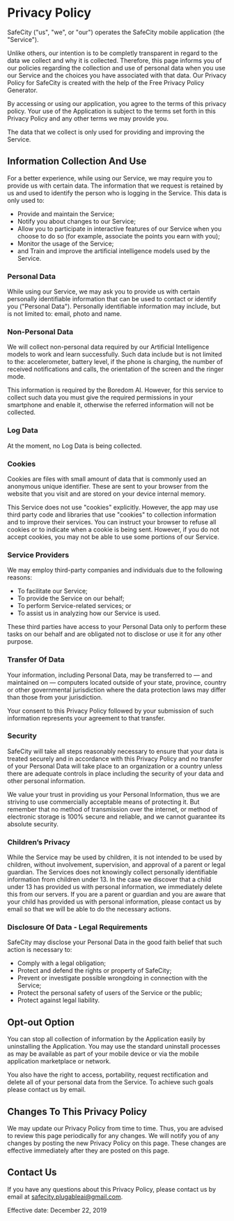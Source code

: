 # Privacy Policy

SafeCity ("us", "we", or "our") operates the SafeCity mobile application (the "Service").

Unlike others, our intention is to be completly transparent in regard to the data we collect and why it is collected. Therefore, this page informs you of our policies regarding the collection and use of personal data when you use our Service and the choices you have associated with that data. Our Privacy Policy for SafeCity is created with the help of the Free Privacy Policy Generator.

By accessing or using our application, you agree to the terms of this privacy policy. Your use of the Application is subject to the terms set forth in this Privacy Policy and any other terms we may provide you.

The data that we collect is only used for providing and improving the Service.

## Information Collection And Use

For a better experience, while using our Service, we may require you to provide us with certain data. The information that we request is retained by us and used to identify the person who is logging in the Service. This data is only used to:

- Provide and maintain the Service;
- Notify you about changes to our Service;
- Allow you to participate in interactive features of our Service when you choose to do so (for example, associate the points you earn with you);
- Monitor the usage of the Service;
- and Train and improve the artificial intelligence models used by the Service.

### Personal Data

While using our Service, we may ask you to provide us with certain personally identifiable information that can be used to contact or identify you ("Personal Data"). Personally identifiable information may include, but is not limited to: email, photo and name. 

### Non-Personal Data

We will collect non-personal data required by our Artificial Intelligence models to work and learn successfully. Such data include but is not limited to the: accelerometer, battery level, if the phone is charging, the number of received notifications and calls, the orientation of the screen and the ringer mode. 

This information is required by the Boredom AI. However, for this service to collect such data you must give the required permissions in your smartphone and enable it, otherwise the referred information will not be collected.

### Log Data

At the moment, no Log Data is being collected.

### Cookies

Cookies are files with small amount of data that is commonly used an anonymous unique identifier. These are sent to your browser from the website that you visit and are stored on your device internal memory.

This Service does not use "cookies" explicitly. However, the app may use third party code and libraries that use "cookies" to collection information and to improve their services. You can instruct your browser to refuse all cookies or to indicate when a cookie is being sent. However, if you do not accept cookies, you may not be able to use some portions of our Service.

### Service Providers

We may employ third-party companies and individuals due to the following reasons:

- To facilitate our Service;
- To provide the Service on our behalf;
- To perform Service-related services; or
- To assist us in analyzing how our Service is used.

These third parties have access to your Personal Data only to perform these tasks on our behalf and are obligated not to disclose or use it for any other purpose.

### Transfer Of Data

Your information, including Personal Data, may be transferred to — and maintained on — computers located outside of your state, province, country or other governmental jurisdiction where the data protection laws may differ than those from your jurisdiction.

Your consent to this Privacy Policy followed by your submission of such information represents your agreement to that transfer.

### Security

SafeCity will take all steps reasonably necessary to ensure that your data is treated securely and in accordance with this Privacy Policy and no transfer of your Personal Data will take place to an organization or a country unless there are adequate controls in place including the security of your data and other personal information.

We value your trust in providing us your Personal Information, thus we are striving to use commercially acceptable means of protecting it. But remember that no method of transmission over the internet, or method of electronic storage is 100% secure and reliable, and we cannot guarantee its absolute security.

### Children’s Privacy

While the Service may be used by children, it is not intended to be used by children, without involvement, supervision, and approval of a parent or legal guardian. The Services does not knowingly collect personally identifiable information from children under 13. In the case we discover that a child under 13 has provided us with personal information, we immediately delete this from our servers. If you are a parent or guardian and you are aware that your child has provided us with personal information, please contact us by email so that we will be able to do the necessary actions.

### Disclosure Of Data - Legal Requirements

SafeCity may disclose your Personal Data in the good faith belief that such action is necessary to:

- Comply with a legal obligation;
- Protect and defend the rights or property of SafeCity;
- Prevent or investigate possible wrongdoing in connection with the Service;
- Protect the personal safety of users of the Service or the public;
- Protect against legal liability.

## Opt-out Option

You can stop all collection of information by the Application easily by uninstalling the Application. You may use the standard uninstall processes as may be available as part of your mobile device or via the mobile application marketplace or network.

You also have the right to access, portability, request rectification and delete all of your personal data from the Service. To achieve such goals please contact us by email.

## Changes To This Privacy Policy

We may update our Privacy Policy from time to time. Thus, you are advised to review this page periodically for any changes. We will notify you of any changes by posting the new Privacy Policy on this page. These changes are effective immediately after they are posted on this page.

## Contact Us

If you have any questions about this Privacy Policy, please contact us by email at safecity.plugableai@gmail.com.

Effective date: December 22, 2019
